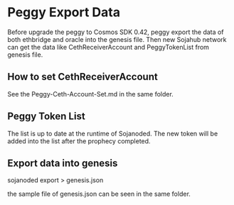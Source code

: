  # Peggy Export Data
 Before upgrade the peggy to Cosmos SDK 0.42, peggy export the data of both ethbridge and oracle into the genesis file. Then new Sojahub network can get the data like CethReceiverAccount and PeggyTokenList from genesis file.

 ## How to set CethReceiverAccount 
 See the Peggy-Ceth-Account-Set.md in the same folder.

 ## Peggy Token List
 The list is up to date at the runtime of Sojanoded. The new token will be added into the list after the prophecy completed.

 ## Export data into genesis
 sojanoded export > genesis.json
 
 the sample file of genesis.json can be seen in the same folder.